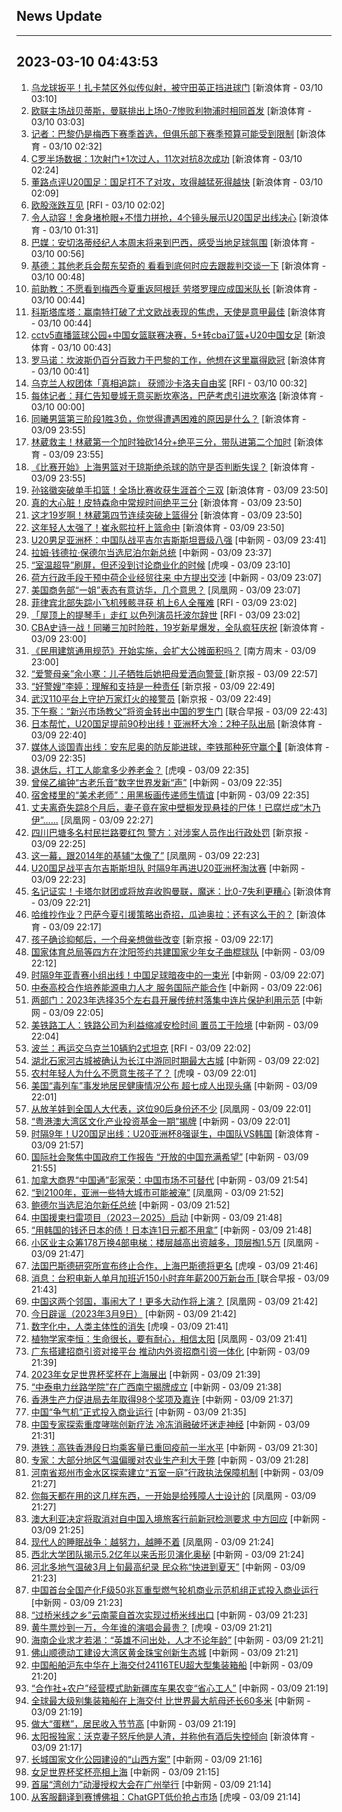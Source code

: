 ## News Update
---
2023-03-10 04:43:53
---
1. <a target="_blank" href="https://k.sina.cn/article_2018499075_784fda0302001m2oq.html?from=sports&subch=osport">乌龙球扳平！扎卡禁区外似传似射，被守田英正挡进球门</a> [新浪体育 - 03/10 03:10]
2. <a target="_blank" href="https://k.sina.cn/article_2018499075_784fda0302001m2oi.html?from=sports&subch=osport">欧联主场战贝蒂斯，曼联排出上场0-7惨败利物浦时相同首发</a> [新浪体育 - 03/10 03:03]
3. <a target="_blank" href="https://k.sina.cn/article_2018499075_784fda0302001m2o3.html?from=sports&subch=osport">记者：巴黎仍是梅西下赛季首选，但俱乐部下赛季预算可能受到限制</a> [新浪体育 - 03/10 02:32]
4. <a target="_blank" href="https://k.sina.cn/article_2018499075_784fda0302001m2o1.html?from=sports&subch=osport">C罗半场数据：1次射门+1次过人，11次对抗8次成功</a> [新浪体育 - 03/10 02:24]
5. <a target="_blank" href="https://k.sina.cn/article_7243168542_m1afb9fb1e001019k1o.html?from=sports&subch=cnfootball">董路点评U20国足：国足打不了对攻，攻得越猛死得越快</a> [新浪体育 - 03/10 02:09]
6. <a target="_blank" href="https://www.rfi.fr/cn/%E5%9B%BD%E9%99%85%E6%8A%A5%E9%81%93/20230309-%E5%B8%95%E7%BB%B4%E5%B0%94%E5%B0%B1%E4%BB%BB%E6%8D%B7%E5%85%8B%E6%80%BB%E7%BB%9F-%E5%BC%BA%E8%B0%83%E5%9B%A2%E7%BB%93%E6%8C%BA%E4%B9%8C%E9%87%8D%E8%A6%81%E6%80%A7">欧股涨跌互见</a> [RFI - 03/10 02:02]
7. <a target="_blank" href="https://k.sina.cn/article_7347732383_1b5f57f9f00100zmch.html?from=sports&subch=cnfootball">令人动容！舍身堵枪眼+不惜力拼抢，4个镜头展示U20国足出线决心</a> [新浪体育 - 03/10 01:31]
8. <a target="_blank" href="https://k.sina.cn/article_2018499075_784fda0302001m2n9.html?from=sports&subch=osport">巴媒：安切洛蒂经纪人本周末将来到巴西，感受当地足球氛围</a> [新浪体育 - 03/10 00:56]
9. <a target="_blank" href="https://k.sina.cn/article_2018499075_784fda0302001m2n7.html?from=sports&subch=osport">基德：其他老兵会帮东契奇的 看看到底何时应去跟裁判交谈一下</a> [新浪体育 - 03/10 00:48]
10. <a target="_blank" href="https://k.sina.cn/article_2018499075_784fda0302001m2n4.html?from=sports&subch=osport">前助教：不愿看到梅西今夏重返阿根廷 劳塔罗理应成国米队长</a> [新浪体育 - 03/10 00:44]
11. <a target="_blank" href="https://k.sina.cn/article_2018499075_784fda0302001m2n6.html?from=sports&subch=osport">科斯塔库塔：赢南特打破了尤文欧战表现的焦虑，天使是意甲最佳</a> [新浪体育 - 03/10 00:44]
12. <a target="_blank" href="https://k.sina.cn/article_1685707867_6479dc5b00101a4ix.html?from=sports&subch=cba">cctv5直播篮球公园+中国女篮联赛决赛，5+转cba辽篮+U20中国女足</a> [新浪体育 - 03/10 00:43]
13. <a target="_blank" href="https://k.sina.cn/article_2018499075_784fda0302001m2n5.html?from=sports&subch=osport">罗马诺：坎波斯仍百分百致力于巴黎的工作，他想在这里赢得欧冠</a> [新浪体育 - 03/10 00:41]
14. <a target="_blank" href="https://www.rfi.fr/cn/%E5%9B%BD%E9%99%85%E6%8A%A5%E9%81%93/20230309-%E5%B8%8C%E8%85%8A%E6%A3%80%E6%96%B9%E5%86%8D%E8%B5%B7%E8%AF%893%E4%BD%8D%E9%93%81%E8%B7%AF%E5%AE%98%E5%91%98-%E6%80%BB%E7%90%86%E7%9F%A2%E8%A8%80%E8%B0%83%E6%9F%A5%E9%80%8F%E6%98%8E%E5%8C%96">乌克兰人权团体「真相追踪」 获颁沙卡洛夫自由奖</a> [RFI - 03/10 00:32]
15. <a target="_blank" href="https://k.sina.cn/article_2018499075_784fda0302001m2mf.html?from=sports&subch=osport">每体记者：拜仁告知曼城无意买断坎塞洛，巴萨考虑引进坎塞洛</a> [新浪体育 - 03/10 00:00]
16. <a target="_blank" href="https://k.sina.cn/article_7308391053_m1b39d328d00101krfs.html?from=sports&subch=cba">同曦男篮第三阶段1胜3负，你觉得遭遇困难的原因是什么？</a> [新浪体育 - 03/09 23:55]
17. <a target="_blank" href="https://k.sina.cn/article_7308391053_m1b39d328d00101krfr.html?from=sports&subch=cba">林葳救主！林葳第一个加时独砍14分+绝平三分，带队进第二个加时</a> [新浪体育 - 03/09 23:55]
18. <a target="_blank" href="https://k.sina.cn/article_7308391053_m1b39d328d00101krfq.html?from=sports&subch=cba">《比赛开始》上海男篮对于琼斯绝杀球的防守是否判断失误？</a> [新浪体育 - 03/09 23:55]
19. <a target="_blank" href="https://k.sina.cn/article_7308391053_m1b39d328d00101krfo.html?from=sports&subch=cba">孙铭徽突破单手扣篮！全场比赛收获生涯首个三双</a> [新浪体育 - 03/09 23:50]
20. <a target="_blank" href="https://k.sina.cn/article_7308391053_m1b39d328d00101krfn.html?from=sports&subch=cba">真的大心脏！皮特森命中常规时间绝平三分</a> [新浪体育 - 03/09 23:50]
21. <a target="_blank" href="https://k.sina.cn/article_7308391053_m1b39d328d00101krfl.html?from=sports&subch=cba">这才19岁啊！林葳第四节连续突破上篮得分</a> [新浪体育 - 03/09 23:50]
22. <a target="_blank" href="https://k.sina.cn/article_7308391053_m1b39d328d00101krfk.html?from=sports&subch=cba">这年轻人太强了！崔永熙拉杆上篮命中</a> [新浪体育 - 03/09 23:50]
23. <a target="_blank" href="http://www.chinanews.com//ty/2023/03-09/9968767.shtml">U20男足亚洲杯：中国队战平吉尔吉斯斯坦晋级八强</a> [中新网 - 03/09 23:41]
24. <a target="_blank" href="http://www.chinanews.com//gj/2023/03-09/9968766.shtml">拉姆·钱德拉·保德尔当选尼泊尔新总统</a> [中新网 - 03/09 23:37]
25. <a target="_blank" href="https://www.huxiu.com/article/815365.html">“室温超导”刷屏，但还没到讨论商业化的时候</a> [虎嗅 - 03/09 23:10]
26. <a target="_blank" href="http://www.chinanews.com//gn/2023/03-09/9968764.shtml">荷方行政手段干预中荷企业经贸往来 中方提出交涉</a> [中新网 - 03/09 23:07]
27. <a target="_blank" href="https://news.ifeng.com/c/8O1UjSQl2sq">美国商务部“一姐”表态有意访华，几个意思？</a> [凤凰网 - 03/09 23:07]
28. <a target="_blank" href="https://www.rfi.fr/cn/%E8%BF%90%E5%8A%A8%E5%A4%A9%E5%9C%B0/20230309-%E5%A4%A7%E8%B0%B7%E7%BF%94%E5%B9%B3%E4%BA%8C%E5%88%80%E6%B5%81%E6%8A%95%E6%89%93%E4%BF%B1%E4%BD%B3-%E7%BB%8F%E5%85%B8%E8%B5%9B%E7%8E%87%E6%97%A5%E6%9C%AC%E6%93%92%E4%B8%AD%E5%9B%BD%E5%A4%BA%E9%A6%96%E8%83%9C">菲律宾北部失踪小飞机残骸寻获  机上6人全罹难</a> [RFI - 03/09 23:02]
29. <a target="_blank" href="https://www.rfi.fr/cn/%E8%BF%90%E5%8A%A8%E5%A4%A9%E5%9C%B0/20230309-%E5%A4%A7%E8%B0%B7%E7%BF%94%E5%B9%B3%E4%BA%8C%E5%88%80%E6%B5%81%E6%8A%95%E6%89%93%E4%BF%B1%E4%BD%B3-%E7%BB%8F%E5%85%B8%E8%B5%9B%E7%8E%87%E6%97%A5%E6%9C%AC%E6%93%92%E4%B8%AD%E5%9B%BD%E5%A4%BA%E9%A6%96%E8%83%9C">「屋顶上的提琴手」走红 以色列演员托波尔辞世</a> [RFI - 03/09 23:02]
30. <a target="_blank" href="https://k.sina.cn/article_1764794021_69309ea5001019gnr.html?from=sports&subch=cba">CBA史诗一战！同曦三加时险胜，19岁新星爆发，全队疯狂庆祝</a> [新浪体育 - 03/09 23:00]
31. <a target="_blank" href="http://www.infzm.com/contents/245038">《民用建筑通用规范》开始实施，会扩大公摊面积吗？</a> [南方周末 - 03/09 23:00]
32. <a target="_blank" href="https://www.bjnews.com.cn/detail-1678373844169495.html">“爱警母亲”余小寒：儿子牺牲后她把母爱洒向警营
 </a> [新京报 - 03/09 22:57]
33. <a target="_blank" href="https://www.bjnews.com.cn/detail-1678373357169493.html">“好警嫂”李婷：理解和支持是一种责任</a> [新京报 - 03/09 22:49]
34. <a target="_blank" href="https://www.bjnews.com.cn/detail-1678373352169492.html">武汉110平台上守护万家灯火的接警员</a> [新京报 - 03/09 22:49]
35. <a target="_blank" href="https://www.zaobao.com/realtime/china/story20230309-1370970">下午察：“新兴市场教父”将资金转出中国的罗生门</a> [联合早报 - 03/09 22:43]
36. <a target="_blank" href="https://k.sina.cn/article_6645066132_18c13a994020012bdi.html?from=sports&subch=osport">日本帮忙，U20国足提前90秒出线！亚洲杯大冷：2种子队出局</a> [新浪体育 - 03/09 22:40]
37. <a target="_blank" href="https://k.sina.cn/article_2018499075_784fda0302001m2k8.html?from=sports&subch=osport">媒体人谈国青出线：安东尼奥的防反能进球，李铁那种死守赢个🔨</a> [新浪体育 - 03/09 22:35]
38. <a target="_blank" href="https://www.huxiu.com/article/815353.html">退休后，打工人能拿多少养老金？</a> [虎嗅 - 03/09 22:35]
39. <a target="_blank" href="http://www.chinanews.com//shipin/cns/2023/03-09/news953466.shtml">曾侯乙编钟“古老乐音”数字世界发新“声”</a> [中新网 - 03/09 22:35]
40. <a target="_blank" href="http://www.chinanews.com//shipin/cns/2023/03-09/news953467.shtml">宿舍楼里的“美术老师”：用黑板画传递师生情谊</a> [中新网 - 03/09 22:35]
41. <a target="_blank" href="https://news.ifeng.com/c/8O1Rwdfd2kF">丈夫离奇失踪8个月后，妻子竟在家中壁橱发现悬挂的尸体！已腐烂成“木乃伊”……</a> [凤凰网 - 03/09 22:27]
42. <a target="_blank" href="https://www.bjnews.com.cn/detail-167837173114073.html">四川巴塘多名村民拦路要红包 警方：对涉案人员作出行政处罚</a> [新京报 - 03/09 22:25]
43. <a target="_blank" href="https://news.ifeng.com/c/8O1Rwdfd2sO">这一幕，跟2014年的基辅“太像了”</a> [凤凰网 - 03/09 22:23]
44. <a target="_blank" href="http://www.chinanews.com//tp/hd2011/2023/03-09/1061413.shtml">U20国足战平吉尔吉斯斯坦队 时隔9年再进U20亚洲杯淘汰赛</a> [中新网 - 03/09 22:23]
45. <a target="_blank" href="https://k.sina.cn/article_7160295097_1aac96eb902000z9yu.html?from=sports&subch=osport">名记证实！卡塔尔财团或将放弃收购曼联，魔迷：比0-7失利更糟心</a> [新浪体育 - 03/09 22:21]
46. <a target="_blank" href="https://k.sina.cn/article_7012827579_1a1ff41bb0200186mw.html?from=sports&subch=osport">哈维抄作业？巴萨今夏引援策略出奇招，瓜迪奥拉：还有这么干的？</a> [新浪体育 - 03/09 22:17]
47. <a target="_blank" href="https://www.bjnews.com.cn/detail-1678371463168190.html">孩子确诊抑郁后，一个母亲想做些改变</a> [新京报 - 03/09 22:17]
48. <a target="_blank" href="http://www.chinanews.com//ty/2023/03-09/9968720.shtml">国家体育总局等四方在沈阳签约共建国家少年女子曲棍球队</a> [中新网 - 03/09 22:12]
49. <a target="_blank" href="http://www.chinanews.com//ty/2023/03-09/9968759.shtml">时隔9年亚青赛小组出线！中国足球暗夜中的一束光</a> [中新网 - 03/09 22:07]
50. <a target="_blank" href="http://www.chinanews.com//cj/2023/03-09/9968756.shtml">中泰高校合作培养能源电力人才 服务国际产能合作</a> [中新网 - 03/09 22:06]
51. <a target="_blank" href="http://www.chinanews.com//cj/2023/03-09/9968750.shtml">两部门：2023年选择35个左右县开展传统村落集中连片保护利用示范</a> [中新网 - 03/09 22:05]
52. <a target="_blank" href="http://www.chinanews.com//gj/2023/03-09/9968757.shtml">美铁路工人：铁路公司为利益缩减安检时间 置员工于险境</a> [中新网 - 03/09 22:04]
53. <a target="_blank" href="https://www.rfi.fr/cn/%E8%BF%90%E5%8A%A8%E5%A4%A9%E5%9C%B0/20230309-%E5%B1%8B%E9%A1%B6%E4%B8%8A%E7%9A%84%E6%8F%90%E7%90%B4%E6%89%8B-%E8%B5%B0%E7%BA%A2-%E4%BB%A5%E8%89%B2%E5%88%97%E6%BC%94%E5%91%98%E6%89%98%E6%B3%A2%E5%B0%94%E8%BE%9E%E4%B8%96">波兰：再运交乌克兰10辆豹2式坦克</a> [RFI - 03/09 22:02]
54. <a target="_blank" href="http://www.chinanews.com//cul/2023/03-09/9968719.shtml">湖北石家河古城被确认为长江中游同时期最大古城</a> [中新网 - 03/09 22:02]
55. <a target="_blank" href="https://www.huxiu.com/article/815042.html">农村年轻人为什么不愿意生孩子了？</a> [虎嗅 - 03/09 22:01]
56. <a target="_blank" href="http://www.chinanews.com//gj/2023/03-09/9968755.shtml">美国“毒列车”事发地居民健康情况公布 超七成人出现头痛</a> [中新网 - 03/09 22:01]
57. <a target="_blank" href="https://news.ifeng.com/c/8O1P66nm5x8">从放羊娃到全国人大代表，这位90后身份还不少</a> [凤凰网 - 03/09 22:01]
58. <a target="_blank" href="http://www.chinanews.com//dwq/2023/03-09/9968743.shtml">“粤港澳大湾区文化产业投资基金一期”揭牌</a> [中新网 - 03/09 22:01]
59. <a target="_blank" href="https://k.sina.cn/article_6645066132_18c13a994020012bdb.html?from=sports&subch=osport">时隔9年！U20国足出线：U20亚洲杯8强诞生，中国队VS韩国</a> [新浪体育 - 03/09 21:57]
60. <a target="_blank" href="http://www.chinanews.com//gn/2023/03-09/9968751.shtml">国际社会聚焦中国政府工作报告 “开放的中国充满希望”</a> [中新网 - 03/09 21:55]
61. <a target="_blank" href="http://www.chinanews.com//gj/2023/03-09/9968742.shtml">加拿大商界“中国通”彭家荣：中国市场不可替代</a> [中新网 - 03/09 21:54]
62. <a target="_blank" href="https://news.ifeng.com/c/8O1P66nUUsd">“到2100年，亚洲一些特大城市可能被淹”</a> [凤凰网 - 03/09 21:52]
63. <a target="_blank" href="http://www.chinanews.com//gj/2023/03-09/9968715.shtml">鲍德尔当选尼泊尔新任总统</a> [中新网 - 03/09 21:52]
64. <a target="_blank" href="http://www.chinanews.com//gj/2023/03-09/9968668.shtml">中国援柬扫雷项目（2023－2025）启动</a> [中新网 - 03/09 21:48]
65. <a target="_blank" href="http://www.chinanews.com//gj/2023/03-09/9968735.shtml">“用韩国的钱还日本的债！日本连1日元都不用拿”</a> [中新网 - 03/09 21:48]
66. <a target="_blank" href="https://news.ifeng.com/c/8O1RIIMw2Sl">小区业主众筹178万换4部电梯：楼层越高出资越多，顶层掏1.5万</a> [凤凰网 - 03/09 21:47]
67. <a target="_blank" href="https://www.huxiu.com/article/815331.html">法国巴斯德研究所宣布终止合作，上海巴斯德将更名</a> [虎嗅 - 03/09 21:46]
68. <a target="_blank" href="https://www.zaobao.com/realtime/china/story20230309-1370797">消息：台积电新人单月加班近150小时弃年薪200万新台币 </a> [联合早报 - 03/09 21:43]
69. <a target="_blank" href="https://news.ifeng.com/c/8O1Os7hC7ja">中国这两个邻国，事闹大了！更多大动作将上演？</a> [凤凰网 - 03/09 21:42]
70. <a target="_blank" href="http://www.chinanews.com//sh/2023/03-09/9968734.shtml">今日辟谣（2023年3月9日）</a> [中新网 - 03/09 21:42]
71. <a target="_blank" href="https://www.huxiu.com/article/815317.html">数字化中，人类主体性的消失</a> [虎嗅 - 03/09 21:41]
72. <a target="_blank" href="https://news.ifeng.com/c/8O1Os7hC7kb">植物学家李恒：生命很长，要有耐心，相信太阳</a> [凤凰网 - 03/09 21:41]
73. <a target="_blank" href="http://www.chinanews.com//cj/2023/03-09/9968718.shtml">广东搭建招商引资对接平台 推动内外资招商引资一体化</a> [中新网 - 03/09 21:39]
74. <a target="_blank" href="http://www.chinanews.com//ty/shipin/cns-d/2023/03-09/news953460.shtml">2023年女足世界杯奖杯在上海展出</a> [中新网 - 03/09 21:39]
75. <a target="_blank" href="http://www.chinanews.com//cj/shipin/cns-d/2023/03-09/news953459.shtml">“中泰电力丝路学院”在广西南宁揭牌成立</a> [中新网 - 03/09 21:38]
76. <a target="_blank" href="http://www.chinanews.com//dwq/2023/03-09/9968722.shtml">香港生产力促进局去年取得98个奖项及嘉许</a> [中新网 - 03/09 21:37]
77. <a target="_blank" href="http://www.chinanews.com//cj/shipin/cns-d/2023/03-09/news953457.shtml">中国“争气机”正式投入商业运行</a> [中新网 - 03/09 21:35]
78. <a target="_blank" href="http://www.chinanews.com//sh/2023/03-09/9968706.shtml">中国专家探索重度哮喘创新疗法 冷冻消融破坏迷走神经</a> [中新网 - 03/09 21:31]
79. <a target="_blank" href="http://www.chinanews.com//dwq/2023/03-09/9968708.shtml">港铁：高铁香港段日均乘客量已重回疫前一半水平</a> [中新网 - 03/09 21:30]
80. <a target="_blank" href="http://www.chinanews.com//sh/2023/03-09/9968717.shtml">专家：大部分地区气温偏暖对农业生产利大于弊</a> [中新网 - 03/09 21:28]
81. <a target="_blank" href="http://www.chinanews.com//sh/2023/03-09/9968716.shtml">河南省郑州市金水区探索建立“五室一庭”行政执法保障机制</a> [中新网 - 03/09 21:27]
82. <a target="_blank" href="https://news.ifeng.com/c/8O1MNzqHnKn">你每天都在用的这几样东西，一开始是给残障人士设计的</a> [凤凰网 - 03/09 21:27]
83. <a target="_blank" href="http://www.chinanews.com//gn/2023/03-09/9968714.shtml">澳大利亚决定将取消对自中国入境旅客行前新冠检测要求 中方回应</a> [中新网 - 03/09 21:25]
84. <a target="_blank" href="https://news.ifeng.com/c/8O1Mo3xSraZ">现代人的睡眠战争：越努力，越睡不着</a> [凤凰网 - 03/09 21:24]
85. <a target="_blank" href="http://www.chinanews.com//sh/2023/03-09/9968710.shtml">西北大学团队揭示5.2亿年以来舌形贝演化奥秘</a> [中新网 - 03/09 21:24]
86. <a target="_blank" href="http://www.chinanews.com//sh/2023/03-09/9968711.shtml">河北多地气温破3月上旬最高纪录 民众称“快进到夏天”</a> [中新网 - 03/09 21:23]
87. <a target="_blank" href="http://www.chinanews.com//cj/2023/03-09/9968712.shtml">中国首台全国产化F级50兆瓦重型燃气轮机商业示范机组正式投入商业运行</a> [中新网 - 03/09 21:23]
88. <a target="_blank" href="http://www.chinanews.com//life/2023/03-09/9968709.shtml">“过桥米线之乡”云南蒙自首次实现过桥米线出口</a> [中新网 - 03/09 21:23]
89. <a target="_blank" href="https://www.huxiu.com/article/815303.html">黄牛票炒到一万，今年谁的演唱会最贵？</a> [虎嗅 - 03/09 21:21]
90. <a target="_blank" href="http://www.chinanews.com//cj/2023/03-09/9968704.shtml">海南企业求才若渴：“英雄不问出处，人才不论年龄”</a> [中新网 - 03/09 21:21]
91. <a target="_blank" href="http://www.chinanews.com//cj/2023/03-09/9968703.shtml">佛山顺德动工建设大湾区黄金珠宝创新生态城</a> [中新网 - 03/09 21:21]
92. <a target="_blank" href="http://www.chinanews.com//cj/2023/03-09/9968701.shtml">中国船舶沪东中华在上海交付24116TEU超大型集装箱船</a> [中新网 - 03/09 21:20]
93. <a target="_blank" href="http://www.chinanews.com//cj/2023/03-09/9968697.shtml">“合作社+农户”经营模式助新疆库车果农变“省心工人”</a> [中新网 - 03/09 21:19]
94. <a target="_blank" href="http://www.chinanews.com//cj/2023/03-09/9968700.shtml">全球最大级别集装箱船在上海交付 比世界最大航母还长60多米</a> [中新网 - 03/09 21:19]
95. <a target="_blank" href="http://www.chinanews.com//gn/2023/03-09/9968705.shtml">做大“蛋糕”，居民收入节节高</a> [中新网 - 03/09 21:19]
96. <a target="_blank" href="https://k.sina.cn/article_1698513182_653d411e04001dmsy.html?from=sports&subch=osport">太阳报独家：沃克妻子怒斥他是人渣，并称他有酒后失控倾向</a> [新浪体育 - 03/09 21:17]
97. <a target="_blank" href="http://www.chinanews.com//cul/2023/03-09/9968682.shtml">长城国家文化公园建设的“山西方案”</a> [中新网 - 03/09 21:16]
98. <a target="_blank" href="http://www.chinanews.com//ty/2023/03-09/9968663.shtml">女足世界杯奖杯亮相上海</a> [中新网 - 03/09 21:15]
99. <a target="_blank" href="http://www.chinanews.com//cul/2023/03-09/9968662.shtml">首届“湾创力”动漫授权大会在广州举行</a> [中新网 - 03/09 21:14]
100. <a target="_blank" href="https://www.huxiu.com/article/815320.html">从客服翻译到赛博佛祖：ChatGPT低价抢占市场</a> [虎嗅 - 03/09 21:14]
